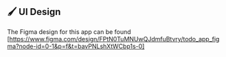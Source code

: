 ## 🖌️ UI Design

The Figma design for this app can be found 
[https://www.figma.com/design/FPtN0TuMNUwQJdmfuBtvry/todo_app_figma?node-id=0-1&p=f&t=bavPNLshXtWCbp1s-0]
